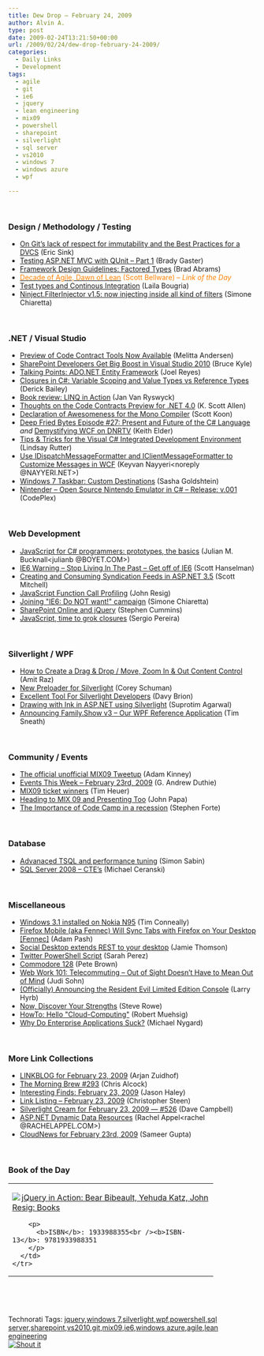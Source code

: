 ```yaml
---
title: Dew Drop – February 24, 2009
author: Alvin A.
type: post
date: 2009-02-24T13:21:50+00:00
url: /2009/02/24/dew-drop-february-24-2009/
categories:
  - Daily Links
  - Development
tags:
  - agile
  - git
  - ie6
  - jquery
  - lean engineering
  - mix09
  - powershell
  - sharepoint
  - silverlight
  - sql server
  - vs2010
  - windows 7
  - windows azure
  - wpf

---
```

&#160;

### Design / Methodology / Testing

  * [On Git&#8217;s lack of respect for immutability and the Best Practices for a DVCS][1] (Eric Sink)
  * [Testing ASP.NET MVC with QUnit &#8211; Part 1][2] (Brady Gaster)
  * [Framework Design Guidelines: Factored Types][3] (Brad Abrams)
  * [<font color="#ff8000">Decade of Agile, Dawn of Lean</font>][4] <font color="#ff8000">(Scott Bellware) <em>– Link of the Day</em></font>
  * [Test types and Continous Integration][5] (Laila Bougria)
  * [Ninject.FilterInjector v1.5: now injecting inside all kind of filters][6] (Simone Chiaretta)

&#160;

### .NET / Visual Studio

  * [Preview of Code Contract Tools Now Available][7] (Melitta Andersen)
  * [SharePoint Developers Get Big Boost in Visual Studio 2010][8] (Bruce Kyle)
  * [Talking Points: ADO.NET Entity Framework][9] (Joel Reyes)
  * [Closures in C#: Variable Scoping and Value Types vs Reference Types][10] (Derick Bailey)
  * [Book review: LINQ in Action][11] (Jan Van Ryswyck)
  * [Thoughts on the Code Contracts Preview for .NET 4.0][12] (K. Scott Allen)
  * [Declaration of Awesomeness for the Mono Compiler][13] (Scott Koon)
  * [Deep Fried Bytes Episode #27: Present and Future of the C# Language][14] _and_&#160;[Demystifying WCF on DNRTV][15] (Keith Elder)
  * [Tips & Tricks for the Visual C# Integrated Development Environment][16] (Lindsay Rutter)
  * [Use IDispatchMessageFormatter and IClientMessageFormatter to Customize Messages in WCF][17] (Keyvan Nayyeri<noreply @NAYYERI.NET>)
  * [Windows 7 Taskbar: Custom Destinations][18] (Sasha Goldshtein)
  * [Nintender &#8211; Open Source Nintendo Emulator in C# &#8211; Release: v.001][19] (CodePlex)

&#160;

### Web Development

  * [JavaScript for C# programmers: prototypes, the basics][20] (Julian M. Bucknall<julianb @BOYET.COM>)
  * [IE6 Warning &#8211; Stop Living In The Past &#8211; Get off of IE6][21] (Scott Hanselman)
  * [Creating and Consuming Syndication Feeds in ASP.NET 3.5][22] (Scott Mitchell)
  * [JavaScript Function Call Profiling][23] (John Resig)
  * [Joining "IE6: Do NOT want!" campaign][24] (Simone Chiaretta)
  * [SharePoint Online and jQuery][25] (Stephen Cummins)
  * [JavaScript, time to grok closures][26] (Sergio Pereira)

&#160;

### Silverlight / WPF

  * [How to Create a Drag & Drop / Move, Zoom In & Out Content Control][27] (Amit Raz)
  * [New Preloader for Silverlight][28] (Corey Schuman)
  * [Excellent Tool For Silverlight Developers][29] (Davy Brion)
  * [Drawing with Ink in ASP.NET using Silverlight][30] (Suprotim Agarwal)
  * [Announcing Family.Show v3 – Our WPF Reference Application][31] (Tim Sneath)

&#160;

### Community / Events

  * [The official unofficial MIX09 Tweetup][32] (Adam Kinney)
  * [Events This Week – February 23rd, 2009][33] (G. Andrew Duthie)
  * [MIX09 ticket winners][34] (Tim Heuer)
  * [Heading to MIX 09 and Presenting Too][35] (John Papa)
  * [The Importance of Code Camp in a recession][36] (Stephen Forte)

&#160;

### Database

  * [Advanaced TSQL and performance tuning][37] (Simon Sabin)
  * [SQL Server 2008 – CTE’s][38] (Michael Ceranski)

&#160;

### Miscellaneous

  * [Windows 3.1 installed on Nokia N95][39] (Tim Conneally)
  * [Firefox Mobile (aka Fennec) Will Sync Tabs with Firefox on Your Desktop [Fennec]][40] (Adam Pash)
  * [Social Desktop extends REST to your desktop][41] (Jamie Thomson)
  * [Twitter PowerShell Script][42] (Sarah Perez)
  * [Commodore 128][43] (Pete Brown)
  * [Web Work 101: Telecommuting &#8211; Out of Sight Doesn’t Have to Mean Out of Mind][44] (Judi Sohn)
  * [(Officially) Announcing the Resident Evil Limited Edition Console][45] (Larry Hyrb)
  * [Now, Discover Your Strengths][46] (Steve Rowe)
  * [HowTo: Hello "Cloud-Computing"][47] (Robert Muehsig)
  * [Why Do Enterprise Applications Suck?][48] (Michael Nygard)

&#160;

### More Link Collections

  * [LINKBLOG for February 23, 2009][49] (Arjan Zuidhof)
  * [The Morning Brew #293][50] (Chris Alcock)
  * [Interesting Finds: February 23, 2009][51] (Jason Haley)
  * [Link Listing &#8211; February 23, 2009][52] (Christopher Steen)
  * [Silverlight Cream for February 23, 2009 &#8212; #526][53] (Dave Campbell)
  * [ASP.NET Dynamic Data Resources][54] (Rachel Appel<rachel @RACHELAPPEL.COM>)
  * [CloudNews for February 23rd, 2009][55] (Sameer Gupta)

&#160;

### Book of the Day

<div style="padding-bottom: 0px; margin: 0px; padding-left: 0px; padding-right: 0px; display: inline; float: none; padding-top: 0px" id="scid:7dc1bd33-94bd-46fd-a20b-0131235bcd47:2f064bfc-0571-4611-ac0e-38745b0c32c3" class="wlWriterSmartContent">
  <table cellspacing="0" cellpadding="2" width="400" border="0" unselectable="on">
    <tr>
      <td valign="top" width="400">
        <p>
          <a title="jQuery in Action: Bear Bibeault, Yehuda Katz, John Resig: Books" href="http://www.amazon.com/exec/obidos/ASIN/1933988355/alvinashcraft-20"><img data-recalc-dims="1" decoding="async" src="https://i0.wp.com/images.amazon.com/images/P/1933988355.01.MZZZZZZZ.jpg?w=660" border="0" align="left" style="float:left" />jQuery in Action: Bear Bibeault, Yehuda Katz, John Resig: Books</a>
        </p>
        
        <p>
          <b>ISBN</b>: 1933988355<br /><b>ISBN-13</b>: 9781933988351
        </p>
      </td>
    </tr>
  </table>
</div>

&#160;

<div style="padding-bottom: 0px; margin: 0px; padding-left: 0px; padding-right: 0px; display: inline; float: none; padding-top: 0px" id="scid:C16BAC14-9A3D-4c50-9394-FBFEF7A93539:c9f89d19-c8b0-4050-9d2d-4dfc91260769" class="wlWriterSmartContent">
  <!--dotnetkickit-->
</div>

&#160;

<div style="padding-bottom: 0px; margin: 0px; padding-left: 0px; padding-right: 0px; display: inline; float: none; padding-top: 0px" id="scid:0767317B-992E-4b12-91E0-4F059A8CECA8:262bf69e-4975-434c-abae-eb8382e59fe6" class="wlWriterSmartContent">
  Technorati Tags: <a href="http://technorati.com/tags/jquery" rel="tag">jquery</a>,<a href="http://technorati.com/tags/windows+7" rel="tag">windows 7</a>,<a href="http://technorati.com/tags/silverlight" rel="tag">silverlight</a>,<a href="http://technorati.com/tags/wpf" rel="tag">wpf</a>,<a href="http://technorati.com/tags/powershell" rel="tag">powershell</a>,<a href="http://technorati.com/tags/sql+server" rel="tag">sql server</a>,<a href="http://technorati.com/tags/sharepoint" rel="tag">sharepoint</a>,<a href="http://technorati.com/tags/vs2010" rel="tag">vs2010</a>,<a href="http://technorati.com/tags/git" rel="tag">git</a>,<a href="http://technorati.com/tags/mix09" rel="tag">mix09</a>,<a href="http://technorati.com/tags/ie6" rel="tag">ie6</a>,<a href="http://technorati.com/tags/windows+azure" rel="tag">windows azure</a>,<a href="http://technorati.com/tags/agile" rel="tag">agile</a>,<a href="http://technorati.com/tags/lean+engineering" rel="tag">lean engineering</a>
</div>

<div class="wlWriterHeaderFooter" style="margin:0px; padding:0px 0px 0px 0px;">
  <div class="shoutIt">
    <a rev="vote-for" href="http://dotnetshoutout.com/Submit?url=http%3a%2f%2fwww.alvinashcraft.com%2f2009%2f02%2f24%2fdew-drop-february-24-2009%2f&title=Dew+Drop+-+February+24%2c+2009"><img decoding="async" alt="Shout it" src="http://dotnetshoutout.com/image.axd?url=https://morningdew-bpc6g3a0fgaxdxcu.eastus2-01.azurewebsites.net/2009/02/24/dew-drop-february-24-2009/" style="border:0px" /></a>
  </div>
</div>

 [1]: http://software.ericsink.com/entries/git_immutability.html
 [2]: http://bradygaster.com/post/Testing-ASPNET-MVC-with-QUnit-Part-1.aspx
 [3]: http://blogs.msdn.com/brada/archive/2009/02/23/framework-design-guidelines-factored-types.aspx
 [4]: http://feedproxy.google.com/~r/sbellware/~3/YJKZ3Lzqakw/decade-of-agile-dawn-of-lean.html
 [5]: http://feedproxy.google.com/~r/nocturnvision/~3/30ZFc2un2Qo/
 [6]: http://feedproxy.google.com/~r/Codeclimber/~3/u3ABrpuvKZM/ninject.filterinjector-v1.5-now-injecting-inside-all-filters.aspx
 [7]: http://blogs.msdn.com/bclteam/archive/2009/02/23/preview-of-code-contract-tools-now-available-melitta-andersen.aspx
 [8]: http://blogs.msdn.com/usisvde/archive/2009/02/23/sharepoint-developers-get-big-boost-in-visual-studio-2010.aspx
 [9]: http://blogs.msdn.com/publicsector/archive/2009/02/23/talking-points-ado-net-entity-framework.aspx
 [10]: http://feedproxy.google.com/~r/LosTechies/~3/NyZ3kM7DbQw/closures-in-c-variable-scoping-and-value-types-vs-reference-types.aspx
 [11]: http://elegantcode.com/2009/02/23/book-review-linq-in-action/
 [12]: http://odetocode.com/Blogs/scott/archive/2009/02/24/12574.aspx
 [13]: http://www.lazycoder.com/weblog/2009/02/23/declaration-of-awesomeness-for-the-mono-compiler/
 [14]: http://feedproxy.google.com/~r/keithelder/~3/pGdEsUP_mws/deep-fried-bytes-episode-27-present-and-future-of-the.aspx
 [15]: http://feedproxy.google.com/~r/keithelder/~3/FlHyfrOjr-Q/demystifying-wcf-on-dnrtv.aspx
 [16]: http://blogs.msdn.com/lindsay/archive/2009/02/23/tips-tricks-for-the-visual-c-integrated-development-environment.aspx
 [17]: http://nayyeri.net/blog/use-idispatchmessageformatter-and-iclientmessageformatter-to-customize-messages-in-wcf/
 [18]: http://blogs.microsoft.co.il/blogs/sasha/archive/2009/02/24/windows-7-taskbar-custom-destinations.aspx
 [19]: http://www.codeplex.com/Nintender/Release/ProjectReleases.aspx?ReleaseId=23614
 [20]: http://blog.boyet.com/blog/javascriptlessons/javascript-for-c-programmers-prototypes-the-basics/
 [21]: http://feedproxy.google.com/~r/ScottHanselman/~3/ZFGsORDWwVk/IE6WarningStopLivingInThePastGetOffOfIE6.aspx
 [22]: http://feeds.feedburner.com/~r/ScottOnWriting/~3/545902080/13736.aspx
 [23]: http://ejohn.org/blog/function-call-profiling/
 [24]: http://feedproxy.google.com/~r/Codeclimber/~3/YRbD89nZmpQ/ie6-do-not-want-campaign.aspx
 [25]: http://feeds.feedburner.com/~r/sharepointmvpblogs/~3/546332100/sharepoint-online-and-jquery.htm
 [26]: http://feeds.feedburner.com/~r/Devlicious/~3/545830683/javascript-time-to-grok-closures.aspx
 [27]: http://feeds.dzone.com/~r/zones/dotnet/~3/OvMIJLScFeI/how-create-drag-drop-move-zoom
 [28]: http://www.85turns.com/2009/02/23/new-preloader-for-silverlight/
 [29]: http://feedproxy.google.com/~r/davybrion/~3/waiXCejSux0/
 [30]: http://feedproxy.google.com/~r/netCurryRecentArticles/~3/Yah-XfUSjeI/ShowArticle.aspx
 [31]: http://blogs.msdn.com/tims/archive/2009/02/23/announcing-family-show-v3-our-wpf-reference-application.aspx
 [32]: http://adamkinney.com/blog/415/default.aspx
 [33]: http://blogs.msdn.com/gduthie/archive/2009/02/23/events-this-week-february-23rd-2009.aspx
 [34]: http://feeds.timheuer.com/~r/timheuer/~3/rdfkkr6kans/mix09-winners-silverlight-contest.aspx
 [35]: http://feedproxy.google.com/~r/JohnPapa/~3/BiGmYzr2m1w/
 [36]: http://feeds.feedburner.com/~r/StephenFortesBlog/~3/545862051/PermaLink,guid,e4e86b84-64c4-4017-b8e2-4d2df6eedf10.aspx
 [37]: http://feedproxy.google.com/~r/SimonsSqlServerStuff/~3/YMzppRyoVCw/Advanaced-TSQL-and-performance-tuning.aspx
 [38]: http://www.codecapers.com/2009/02/sql-server-2008-ctes.html
 [39]: http://www.betanews.com/article/Windows_31_installed_on_Nokia_N95/1235418394
 [40]: http://feeds.gawker.com/~r/lifehacker/full/~3/iZZVObCDIys/firefox-mobile-aka-fennec-will-sync-tabs-with-firefox-on-your-desktop
 [41]: http://blogs.conchango.com/jamiethomson/archive/2009/02/23/social-desktop-extends-rest-to-your-desktop.aspx
 [42]: http://on10.net/blogs/sarahintampa/Twitter-PowerShell-Script/
 [43]: http://feeds.feedburner.com/~r/PeteBrown/~3/546281471/Commodore-128.aspx
 [44]: http://feedproxy.google.com/~r/Webworkerdaily/~3/Kw353_5OAkc/
 [45]: http://feeds.feedburner.com/~r/MajorNelson/~3/546315682/officially-announcing-the-resident-evil-limited-edition-console.aspx
 [46]: http://blogs.msdn.com/steverowe/archive/2009/02/23/now-discover-your-strengths.aspx
 [47]: http://code-inside.de/blog-in/2009/02/24/howto-hello-cloud-computing/
 [48]: http://www.michaelnygard.com/blog/2009/02/why_do_enterprise_applications.html
 [49]: http://feedproxy.google.com/~r/ArjansWorld/~3/jgFYjRXzj5c/
 [50]: http://feedproxy.google.com/~r/ReflectivePerspective/~3/65wk0PiRbEY/
 [51]: http://jasonhaley.com/blog/archive/2009/02/23/142933.aspx
 [52]: http://dotnetjunkies.com/WebLog/csteen/archive/2009/02/24/580567.aspx
 [53]: http://geekswithblogs.net/WynApseTechnicalMusings/archive/2009/02/23/129627.aspx
 [54]: http://feedproxy.google.com/~r/RachelAppel/~3/RWh4yyijGf8/
 [55]: http://feedproxy.google.com/~r/CloudAve/~3/BwynxuuUwOM/cloudnews-for-february-23rd-2009